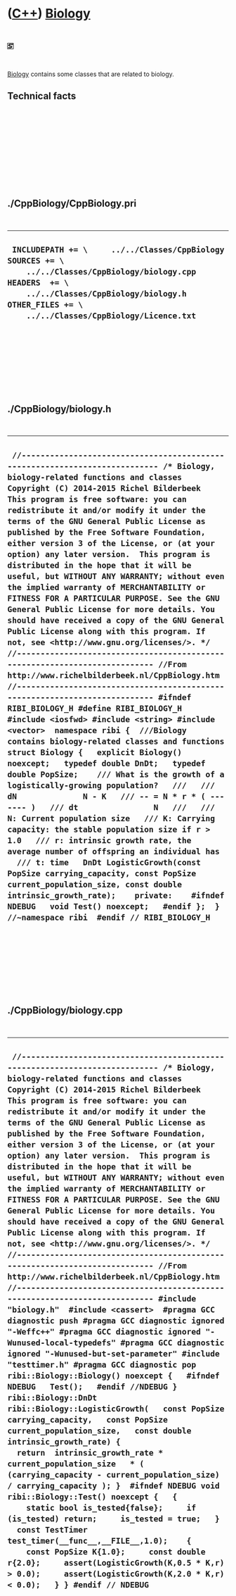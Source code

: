 
 

 

 

 

 

([C++](Cpp.md)) [Biology](CppBiology.md)
==========================================

 

![STL](PicStl.png)

 

[Biology](CppBiology.md) contains some classes that are related to
biology.

Technical facts
---------------

 

 

 

 

 

 

./CppBiology/CppBiology.pri
---------------------------

 

  --------------------------------------------------------------------------------------------------------------------------------------------------------------------------------------------------------------------------
  ` INCLUDEPATH += \     ../../Classes/CppBiology  SOURCES += \     ../../Classes/CppBiology/biology.cpp  HEADERS  += \     ../../Classes/CppBiology/biology.h  OTHER_FILES += \     ../../Classes/CppBiology/Licence.txt`
  --------------------------------------------------------------------------------------------------------------------------------------------------------------------------------------------------------------------------

 

 

 

 

 

./CppBiology/biology.h
----------------------

 

  -----------------------------------------------------------------------------------------------------------------------------------------------------------------------------------------------------------------------------------------------------------------------------------------------------------------------------------------------------------------------------------------------------------------------------------------------------------------------------------------------------------------------------------------------------------------------------------------------------------------------------------------------------------------------------------------------------------------------------------------------------------------------------------------------------------------------------------------------------------------------------------------------------------------------------------------------------------------------------------------------------------------------------------------------------------------------------------------------------------------------------------------------------------------------------------------------------------------------------------------------------------------------------------------------------------------------------------------------------------------------------------------------------------------------------------------------------------------------------------------------------------------------------------------------------------------------------------------------------------------------------------------------------------------------------------------------------------------------------------------------------------------------------------------------------------------------------------------------------------------------------------------------------------------------------------------------
  ` //--------------------------------------------------------------------------- /* Biology, biology-related functions and classes Copyright (C) 2014-2015 Richel Bilderbeek  This program is free software: you can redistribute it and/or modify it under the terms of the GNU General Public License as published by the Free Software Foundation, either version 3 of the License, or (at your option) any later version.  This program is distributed in the hope that it will be useful, but WITHOUT ANY WARRANTY; without even the implied warranty of MERCHANTABILITY or FITNESS FOR A PARTICULAR PURPOSE. See the GNU General Public License for more details. You should have received a copy of the GNU General Public License along with this program. If not, see <http://www.gnu.org/licenses/>. */ //--------------------------------------------------------------------------- //From http://www.richelbilderbeek.nl/CppBiology.htm //--------------------------------------------------------------------------- #ifndef RIBI_BIOLOGY_H #define RIBI_BIOLOGY_H  #include <iosfwd> #include <string> #include <vector>  namespace ribi {  ///Biology contains biology-related classes and functions struct Biology {   explicit Biology() noexcept;   typedef double DnDt;   typedef double PopSize;    /// What is the growth of a logistically-growing population?   ///   /// dN              N - K   /// -- = N * r * ( ------- )   /// dt                N   ///   /// N: Current population size   /// K: Carrying capacity: the stable population size if r > 1.0   /// r: intrinsic growth rate, the average number of offspring an individual has   /// t: time   DnDt LogisticGrowth(const PopSize carrying_capacity, const PopSize current_population_size, const double intrinsic_growth_rate);    private:    #ifndef NDEBUG   void Test() noexcept;   #endif };  } //~namespace ribi  #endif // RIBI_BIOLOGY_H`
  -----------------------------------------------------------------------------------------------------------------------------------------------------------------------------------------------------------------------------------------------------------------------------------------------------------------------------------------------------------------------------------------------------------------------------------------------------------------------------------------------------------------------------------------------------------------------------------------------------------------------------------------------------------------------------------------------------------------------------------------------------------------------------------------------------------------------------------------------------------------------------------------------------------------------------------------------------------------------------------------------------------------------------------------------------------------------------------------------------------------------------------------------------------------------------------------------------------------------------------------------------------------------------------------------------------------------------------------------------------------------------------------------------------------------------------------------------------------------------------------------------------------------------------------------------------------------------------------------------------------------------------------------------------------------------------------------------------------------------------------------------------------------------------------------------------------------------------------------------------------------------------------------------------------------------------------------

 

 

 

 

 

./CppBiology/biology.cpp
------------------------

 

  -----------------------------------------------------------------------------------------------------------------------------------------------------------------------------------------------------------------------------------------------------------------------------------------------------------------------------------------------------------------------------------------------------------------------------------------------------------------------------------------------------------------------------------------------------------------------------------------------------------------------------------------------------------------------------------------------------------------------------------------------------------------------------------------------------------------------------------------------------------------------------------------------------------------------------------------------------------------------------------------------------------------------------------------------------------------------------------------------------------------------------------------------------------------------------------------------------------------------------------------------------------------------------------------------------------------------------------------------------------------------------------------------------------------------------------------------------------------------------------------------------------------------------------------------------------------------------------------------------------------------------------------------------------------------------------------------------------------------------------------------------------------------------------------------------------------------------------------------------------------------------------------------------------------------------------------------------------------------------------------------------------------------------------------------------------------------------------------------------------------
  ` //--------------------------------------------------------------------------- /* Biology, biology-related functions and classes Copyright (C) 2014-2015 Richel Bilderbeek  This program is free software: you can redistribute it and/or modify it under the terms of the GNU General Public License as published by the Free Software Foundation, either version 3 of the License, or (at your option) any later version.  This program is distributed in the hope that it will be useful, but WITHOUT ANY WARRANTY; without even the implied warranty of MERCHANTABILITY or FITNESS FOR A PARTICULAR PURPOSE. See the GNU General Public License for more details. You should have received a copy of the GNU General Public License along with this program. If not, see <http://www.gnu.org/licenses/>. */ //--------------------------------------------------------------------------- //From http://www.richelbilderbeek.nl/CppBiology.htm //--------------------------------------------------------------------------- #include "biology.h"  #include <cassert>  #pragma GCC diagnostic push #pragma GCC diagnostic ignored "-Weffc++" #pragma GCC diagnostic ignored "-Wunused-local-typedefs" #pragma GCC diagnostic ignored "-Wunused-but-set-parameter" #include "testtimer.h" #pragma GCC diagnostic pop  ribi::Biology::Biology() noexcept {   #ifndef NDEBUG   Test();   #endif //NDEBUG }  ribi::Biology::DnDt ribi::Biology::LogisticGrowth(   const PopSize carrying_capacity,   const PopSize current_population_size,   const double intrinsic_growth_rate) {   return  intrinsic_growth_rate * current_population_size   * ( (carrying_capacity - current_population_size) / carrying_capacity ); }  #ifndef NDEBUG void ribi::Biology::Test() noexcept {   {     static bool is_tested{false};     if (is_tested) return;     is_tested = true;   }   const TestTimer test_timer(__func__,__FILE__,1.0);    {     const PopSize K{1.0};     const double r{2.0};     assert(LogisticGrowth(K,0.5 * K,r) > 0.0);     assert(LogisticGrowth(K,2.0 * K,r) < 0.0);   } } #endif // NDEBUG`
  -----------------------------------------------------------------------------------------------------------------------------------------------------------------------------------------------------------------------------------------------------------------------------------------------------------------------------------------------------------------------------------------------------------------------------------------------------------------------------------------------------------------------------------------------------------------------------------------------------------------------------------------------------------------------------------------------------------------------------------------------------------------------------------------------------------------------------------------------------------------------------------------------------------------------------------------------------------------------------------------------------------------------------------------------------------------------------------------------------------------------------------------------------------------------------------------------------------------------------------------------------------------------------------------------------------------------------------------------------------------------------------------------------------------------------------------------------------------------------------------------------------------------------------------------------------------------------------------------------------------------------------------------------------------------------------------------------------------------------------------------------------------------------------------------------------------------------------------------------------------------------------------------------------------------------------------------------------------------------------------------------------------------------------------------------------------------------------------------------------------

 

 

 

 

 

 

